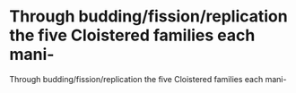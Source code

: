 # Through budding/fission/replication the five Cloistered families each mani-

Through budding/fission/replication the five Cloistered families each mani-